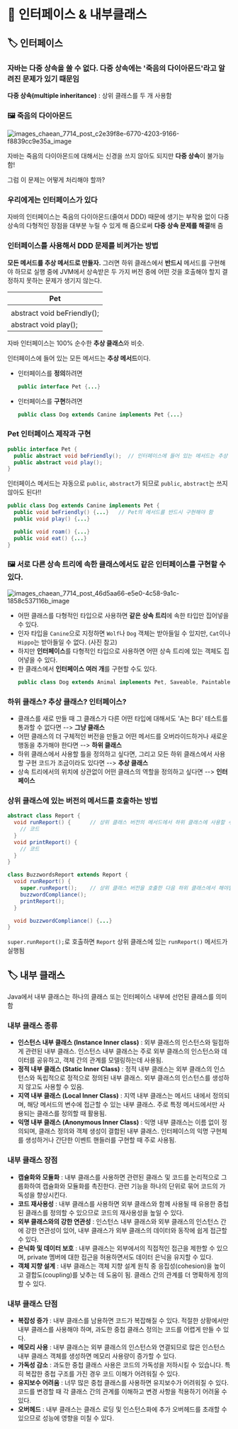 # 📌 인터페이스 & 내부클래스
## 🏷 인터페이스
### 자바는 다중 상속을 쓸 수 없다. 다중 상속에는 '죽음의 다이아몬드'라고 알려진 문제가 있기 때문임
**다중 상속(multiple inheritance)** : 상위 클래스를 두 개 사용함

### 🖼 죽음의 다이아몬드
![images_chaean_7714_post_c2e39f8e-6770-4203-9166-f8839cc9e35a_image](https://github.com/for-backend-study/java-study/assets/114294615/806ad8c4-7f16-4d77-8566-077fcf95d466)

자바는 죽음의 다이아몬드에 대해서는 신경을 쓰지 않아도 되지만 **다중 상속**이 불가능함!

그럼 이 문제는 어떻게 처리해야 할까?
### 우리에게는 인터페이스가 있다
자바의 인터페이스는 죽음의 다이아몬드(줄여서 DDD) 때문에 생기는 부작용 없이 다중 상속의 다형적인 장점을 대부분 누릴 수 있게 해 줌으로써 **다중 상속 문제를 해결**해 줌

### 인터페이스를 사용해서 DDD 문제를 비켜가는 방법
**모든 메서드를 추상 메서드로 만들자.** 그러면 하위 클래스에서 **반드시** 메서드를 구현해야 하므로 실행 중에 JVM에서 상속받은 두 가지 버전 중에 어떤 것을 호출해야 할지 결정하지 못하는 문제가 생기지 않는다.

|Pet|
|---|
| |
|abstract void beFriendly();|
|abstract void play();|

자바 인터페이스는 100% 순수한 **추상 클래스**와 비슷.

인터페이스에 들어 있는 모든 메서드는 **추상 메서드**이다.

- 인터페이스를 **정의**하려면
  ```java
  public interface Pet {...}
  ```

- 인터페이스를 **구현**하려면
  ```java
  public class Dog extends Canine implements Pet {...}
  ```

### Pet 인터페이스 제작과 구현
```java
public interface Pet {
  public abstract void beFriendly();  // 인터페이스에 들어 있는 메서드는 추상 메서드이므로 반드시 세미콜론으로 끝나야 함
  public abstract void play();
}
```
인터페이스 메서드는 자동으로 `public`, `abstract`가 되므로 `public`, `abstract`는 쓰지 않아도 된다!!

```java
public class Dog extends Canine implements Pet {
  public void beFriendly() {...}   // Pet의 메서드를 반드시 구현해야 함
  public void play() {...}

  public void roam() {...}
  public void eat() {...}
}
```

### 🖼 서로 다른 상속 트리에 속한 클래스에서도 같은 인터페이스를 구현할 수 있다.
![images_chaean_7714_post_46d5aa66-e5e0-4c58-9a1c-1858c537116b_image](https://github.com/for-backend-study/java-study/assets/114294615/226037e5-fe13-4a0e-9344-1b0240356b88)

- 어떤 클래스를 다형적인 타입으로 사용하면 **같은 상속 트리**에 속한 타입만 집어넣을 수 있다.
- 인자 타입을 `Canine`으로 지정하면 `Wolf`나 `Dog` 객체는 받아들일 수 있지만, `Cat`이나 `Hippo`는 받아들일 수 없다. (사진 참고)
- 하지만 **인터페이스**를 다형적인 타입으로 사용하면 어떤 상속 트리에 있는 객체도 집어넣을 수 있다.
- 한 클래스에서 **인터페이스 여러 개**를 구현할 수도 있다.
  ```java
  public class Dog extends Animal implements Pet, Saveable, Paintable {...}
  ```

### 하위 클래스? 추상 클래스? 인터페이스?
- 클래스를 새로 만들 때 그 클래스가 다른 어떤 타입에 대해서도 'A는 B다' 테스트를 통과할 수 없다면 --> **그냥 클래스**
- 어떤 클래스의 더 구체적인 버전을 만들고 어떤 메서드를 오버라이드하거나 새로운 행동을 추가해야 한다면 --> **하위 클래스**
- 하위 클래스에서 사용할 틀을 정의하고 싶다면, 그리고 모든 하위 클래스에서 사용할 구현 코드가 조금이라도 있다면 --> **추상 클래스**
- 상속 트리에서의 위치에 상관없이 어떤 클래스의 역할을 정의하고 싶다면 --> **인터페이스**

### 상위 클래스에 있는 버전의 메서드를 호출하는 방법
```java
abstract class Report { 
  void runReport() {      // 상위 클래스 버전의 메서드에서 하위 클래스에 사용할 수 있는 중요한 작업을 처리함
    // 코드
  }
  void printReport() {
    // 코드
  }
}
```

```java
class BuzzwordsReport extends Report {
  void runReport() {
    super.runReport();    // 상위 클래스 버전을 호출한 다음 하위 클래스에서 해야할 일을 처리함
    buzzwordCompliance();
    printReport();
  }

  void buzzwordCompliance() {...}
}
```
`super.runReport();`로 호출하면 `Report` 상위 클래스에 있는 `runReport()` 메서드가 실행됨

## 🏷 내부 클래스
Java에서 내부 클래스는 하나의 클래스 또는 인터페이스 내부에 선언된 클래스를 의미함

### 내부 클래스 종류
- **인스턴스 내부 클래스 (Instance Inner class)** : 외부 클래스의 인스턴스와 밀접하게 관련된 내부 클래스. 인스턴스 내부 클래스는 주로 외부 클래스의 인스턴스와 데이터를 공유하고, 객체 간의 관계를 모델링하는데 사용됨.
- **정적 내부 클래스 (Static Inner Class)** : 정적 내부 클래스는 외부 클래스의 인스턴스와 독립적으로 정적으로 정의된 내부 클래스. 외부 클래스의 인스턴스를 생성하지 않고도 사용할 수 있음.
- **지역 내부 클래스 (Local Inner Class)** : 지역 내부 클래스는 메서드 내에서 정의되며, 해당 메서드의 변수에 접근할 수 있는 내부 클래스. 주로 특정 메서드에서만 사용되는 클래스를 정의할 때 활용됨.
- **익명 내부 클래스 (Anonymous Inner Class)** : 익명 내부 클래스는 이름 없이 정의되며, 클래스 정의와 객체 생성이 결합된 내부 클래스. 인터페이스의 익명 구현체를 생성하거나 간단한 이벤트 핸들러를 구현할 때 주로 사용됨.

### 내부 클래스 장점
- **캡슐화와 모듈화** : 내부 클래스를 사용하면 관련된 클래스 및 코드를 논리적으로 그룹화하여 캡슐화와 모듈화를 촉진한다. 관련 기능을 하나의 단위로 묶어 코드의 가독성을 향상시킨다.
- **코드 재사용성** : 내부 클래스를 사용하면 외부 클래스와 함께 사용될 때 유용한 중첩된 클래스를 정의할 수 있으므로 코드의 재사용성을 높일 수 있다.
- **외부 클래스와의 강한 연관성** : 인스턴스 내부 클래스와 외부 클래스의 인스턴스 간에 강한 연관성이 있어, 내부 클래스가 외부 클래스의 데이터와 동작에 쉽게 접근할 수 있다.
- **은닉화 및 데이터 보호** : 내부 클래스는 외부에서의 직접적인 접근을 제한할 수 있으며, private 멤버에 대한 접근을 허용하면서도 데이터 은닉을 유지할 수 있다.
- **객체 지향 설계** : 내부 클래스는 객체 지향 설계 원칙 중 응집성(cohesion)을 높이고 결합도(coupling)를 낮추는 데 도움이 됨. 클래스 간의 관계를 더 명확하게 정의할 수 있다.

### 내부 클래스 단점
- **복잡성 증가** : 내부 클래스를 남용하면 코드가 복잡해질 수 있다. 적절한 상황에서만 내부 클래스를 사용해야 하며, 과도한 중첩 클래스 정의는 코드를 어렵게 만들 수 있다.
- **메모리 사용** : 내부 클래스는 외부 클래스의 인스턴스와 연결되므로 많은 인스턴스 내부 클래스 객체를 생성하면 메모리 사용량이 증가할 수 있다.
- **가독성 감소** : 과도한 중첩 클래스 사용은 코드의 가독성을 저하시킬 수 있습니다. 특히 복잡한 중첩 구조를 가진 경우 코드 이해가 어려워질 수 있다.
- **유지보수 어려움** : 너무 많은 중첩 클래스를 사용하면 유지보수가 어려워질 수 있다. 코드를 변경할 때 각 클래스 간의 관계를 이해하고 변경 사항을 적용하기 어려울 수 있다.
- **오버헤드** : 내부 클래스는 클래스 로딩 및 인스턴스화에 추가 오버헤드를 초래할 수 있으므로 성능에 영향을 미칠 수 있다.
